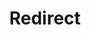 ﻿---
layout: src/layouts/Redirect.astro
title: Redirect
redirect: https://yamldoc.liuyan.wang/docs/octopus-rest-api/examples/runbooks/create-runbook
pubDate:  2023-01-01
navSearch: false
navSitemap: false
navMenu: false
---
